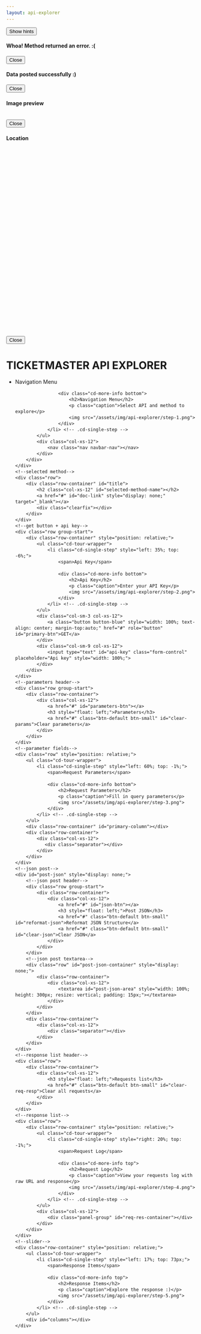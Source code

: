 ```yaml
---
layout: api-explorer
---
```


<div id="api-explorer">
    <!--hints-->
    <button id="cd-tour-trigger" class="btn feedback-btn">Show hints</button>
	<div class="cd-cover-layer"></div>
    <!--bootstrap error popup-->
    <div id="error-alert" class="modal fade" role="dialog">
        <div class="vertical-alignment-helper">
            <div class="modal-dialog vertical-align-center">
                <!-- Modal content-->
                <div class="modal-content">
                    <div class="modal-header">
                        <h4 class="modal-title" id="error-message">Whoa! Method returned an error. :(</h4>
                    </div>
                    <div class="modal-footer">
                        <button type="button" class="btn-default btn-small" data-dismiss="modal" style="top: 0 !important;">Close</button>
                    </div>
                </div>
            </div>
        </div>
    </div>
    <!--bootstrap success popup-->
    <div id="success-alert" class="modal fade" role="dialog">
        <div class="vertical-alignment-helper">
            <div class="modal-dialog vertical-align-center">
                <!-- Modal content-->
                <div class="modal-content success">
                    <div class="modal-header">
                        <h4 class="modal-title" id="success-message">Data posted successfully :)</h4>
                    </div>
                    <div class="modal-footer">
                        <button type="button" class="btn-default btn-small" data-dismiss="modal" style="top: 0 !important;">Close</button>
                    </div>
                </div>
            </div>
        </div>
    </div>
    <!--bootstrap image popup-->
    <div class="modal fade" id="image-popup" role="dialog">
        <div class="vertical-alignment-helper">
            <div class="modal-dialog modal-lg vertical-align-center">
                <div class="modal-content">
                    <div class="modal-header">
                        <h4 class="modal-title">Image preview</h4>
                    </div>
                    <div class="modal-body">
                        <img id="image-element" src="">
                    </div>
                    <div class="modal-footer">
                        <button type="button" class="btn btn-default" data-dismiss="modal" style="top: 0 !important;">Close</button>
                    </div>
                </div>
            </div>
        </div>
    </div>
    <!--bootstrap map popup-->
    <div class="modal fade" id="map-popup" role="dialog">
        <div class="vertical-alignment-helper">
            <div class="modal-dialog modal-lg vertical-align-center">
                <div class="modal-content">
                    <div class="modal-header">
                        <h4 class="modal-title">Location</h4>
                    </div>
                    <div class="modal-body" id="map" style="width: 100%; height: 500px;"></div>
                    <div class="modal-footer">
                        <button type="button" class="btn btn-default" data-dismiss="modal" style="top: 0 !important;">Close</button>
                    </div>
                </div>
            </div>
        </div>
    </div>
    <!--page header-->
    <div class="row">
        <div class="row-container">
            <div class="col-xs-12">
                <h1>TICKETMASTER API EXPLORER</h1>
            </div>
        </div>
    </div>
    <!--navigation bar-->
    <div class="row">
        <div class="row-container" style="position: relative;">
            <ul class="cd-tour-wrapper">
        		<li class="cd-single-step" style="left: 65%; top: 7%;">
        			<span>Navigation Menu</span>

        			<div class="cd-more-info bottom">
        				<h2>Navigation Menu</h2>
        				<p class="caption">Select API and method to explore</p>
        				<img src="/assets/img/api-explorer/step-1.png">
        			</div>
        		</li> <!-- .cd-single-step -->
            </ul>
            <div class="col-xs-12">
                <nav class="nav navbar-nav"></nav>
            </div>
        </div>
    </div>
    <!--selected method-->
    <div class="row">
        <div class="row-container" id="title">
            <h2 class="col-xs-12" id="selected-method-name"></h2>
            <a href="#" id="doc-link" style="display: none;" target="_blank"></a>
            <div class="clearfix"></div>
        </div>
    </div>
    <!--get button + api key-->
    <div class="row group-start">
        <div class="row-container" style="position: relative;">
            <ul class="cd-tour-wrapper">
                <li class="cd-single-step" style="left: 35%; top: -6%;">
                    <span>Api Key</span>

                    <div class="cd-more-info bottom">
                        <h2>Api Key</h2>
                        <p class="caption">Enter your API Key</p>
                        <img src="/assets/img/api-explorer/step-2.png">
                    </div>
                </li> <!-- .cd-single-step -->
            </ul>
            <div class="col-sm-3 col-xs-12">
                <a class="button button-blue" style="width: 100%; text-align: center; margin-top:auto;" href="#" role="button" id="primary-btn">GET</a>
            </div>
            <div class="col-sm-9 col-xs-12">
                <input type="text" id="api-key" class="form-control" placeholder="Api key" style="width: 100%;">
            </div>
        </div>
    </div>
    <!--parameters header-->
    <div class="row group-start">
        <div class="row-container">
            <div class="col-xs-12">
                <a href="#" id="parameters-btn"></a>
                <h3 style="float: left;">Parameters</h3>
                <a href="#" class="btn-default btn-small" id="clear-params">Clear parameters</a>
            </div>
        </div>
    </div>
    <!--parameter fields-->
    <div class="row" style="position: relative;">
        <ul class="cd-tour-wrapper">
            <li class="cd-single-step" style="left: 60%; top: -1%;">
                <span>Request Parameters</span>

                <div class="cd-more-info bottom">
                    <h2>Request Parameters</h2>
                    <p class="caption">Fill in query parameters</p>
                    <img src="/assets/img/api-explorer/step-3.png">
                </div>
            </li> <!-- .cd-single-step -->
        </ul>
        <div class="row-container" id="primary-column"></div>
        <div class="row-container">
            <div class="col-xs-12">
               <div class="separator"></div>
            </div>
        </div>
    </div>
    <!--json post-->
    <div id="post-json" style="display: none;">
        <!--json post header-->
        <div class="row group-start">
            <div class="row-container">
                <div class="col-xs-12">
                    <a href="#" id="json-btn"></a>
                    <h3 style="float: left;">Post JSON</h3>
                    <a href="#" class="btn-default btn-small" id="reformat-json">Reformat JSON Structure</a>
                    <a href="#" class="btn-default btn-small" id="clear-json">Clear JSON</a>
                </div>
            </div>
        </div>
        <!--json post textarea-->
        <div class="row" id="post-json-container" style="display: none;">
            <div class="row-container">
                <div class="col-xs-12">
                    <textarea id="post-json-area" style="width: 100%; height: 300px; resize: vertical; padding: 15px;"></textarea>
                </div>
            </div>
        </div>
        <div class="row-container">
            <div class="col-xs-12">
                <div class="separator"></div>
            </div>
        </div>
    </div>
    <!--response list header-->
    <div class="row">
        <div class="row-container">
            <div class="col-xs-12">
                <h3 style="float: left;">Requests list</h3>
                <a href="#" class="btn-default btn-small" id="clear-req-resp">Clear all requests</a>
            </div>
        </div>
    </div>
    <!--response list-->
    <div class="row">
        <div class="row-container" style="position: relative;">
            <ul class="cd-tour-wrapper">
                <li class="cd-single-step" style="right: 20%; top: -1%;">
                    <span>Request Log</span>

                    <div class="cd-more-info top">
                        <h2>Request Log</h2>
                        <p class="caption">View your requests log with raw URL and response</p>
                        <img src="/assets/img/api-explorer/step-4.png">
                    </div>
                </li> <!-- .cd-single-step -->
            </ul>
            <div class="col-xs-12">
                <div class="panel-group" id="req-res-container"></div>
            </div>
        </div>
    </div>
    <!--slider-->
    <div class="row-container" style="position: relative;">
        <ul class="cd-tour-wrapper">
            <li class="cd-single-step" style="left: 17%; top: 73px;">
                <span>Response Items</span>

                <div class="cd-more-info top">
                    <h2>Response Items</h2>
                    <p class="caption">Explore the response :)</p>
                    <img src="/assets/img/api-explorer/step-5.png">
                </div>
            </li> <!-- .cd-single-step -->
        </ul>
        <div id="columns"></div>
    </div>
</div>
